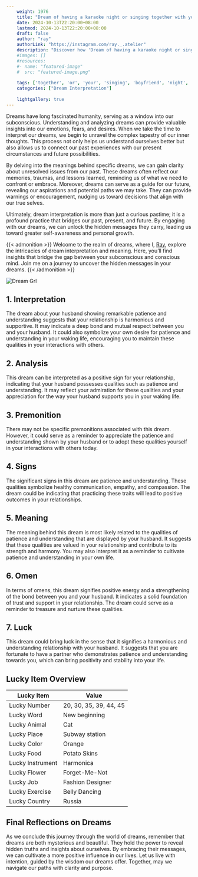```yaml
---
    weight: 1976
    title: "Dream of having a karaoke night or singing together with your boyfriend"  # Assuming 'title' column exists
    date: 2024-10-13T22:20:00+08:00
    lastmod: 2024-10-13T22:20:00+08:00
    draft: false
    author: "ray"
    authorLink: "https://instagram.com/ray._.atelier"
    description: "Discover how 'Dream of having a karaoke night or singing together with your boyfriend' can interpret your future and uncover its significant meanings in your life."
    #images: []
    #resources:
    #- name: "featured-image"
    #  src: "featured-image.png"
    
    tags: ['together', 'or', 'your', 'singing', 'boyfriend', 'night', 'Dream', 'karaoke', 'a', 'of', 'with', 'having']
    categories: ["Dream Interpretation"]
    
    lightgallery: true
---
```

    
Dreams have long fascinated humanity, serving as a window into our subconscious. Understanding and analyzing dreams can provide valuable insights into our emotions, fears, and desires. When we take the time to interpret our dreams, we begin to unravel the complex tapestry of our inner thoughts. This process not only helps us understand ourselves better but also allows us to connect our past experiences with our present circumstances and future possibilities.

By delving into the meanings behind specific dreams, we can gain clarity about unresolved issues from our past. These dreams often reflect our memories, traumas, and lessons learned, reminding us of what we need to confront or embrace. Moreover, dreams can serve as a guide for our future, revealing our aspirations and potential paths we may take. They can provide warnings or encouragement, nudging us toward decisions that align with our true selves.

Ultimately, dream interpretation is more than just a curious pastime; it is a profound practice that bridges our past, present, and future. By engaging with our dreams, we can unlock the hidden messages they carry, leading us toward greater self-awareness and personal growth.

{{< admonition >}}
Welcome to the realm of dreams, where I, [Ray](https://instagram.com/ray._.atelier), explore the intricacies of dream interpretation and meaning. Here, you’ll find insights that bridge the gap between your subconscious and conscious mind. Join me on a journey to uncover the hidden messages in your dreams.
{{< /admonition >}}

![Dream Grl](https://cdn.pixabay.com/photo/2017/11/02/03/35/gothic-2910057_1280.jpg "Dream Grl")

## 1. Interpretation
 The dream about your husband showing remarkable patience and understanding suggests that your relationship is harmonious and supportive. It may indicate a deep bond and mutual respect between you and your husband. It could also symbolize your own desire for patience and understanding in your waking life, encouraging you to maintain these qualities in your interactions with others.

## 2. Analysis
 This dream can be interpreted as a positive sign for your relationship, indicating that your husband possesses qualities such as patience and understanding. It may reflect your admiration for these qualities and your appreciation for the way your husband supports you in your waking life.

## 3. Premonition
 There may not be specific premonitions associated with this dream. However, it could serve as a reminder to appreciate the patience and understanding shown by your husband or to adopt these qualities yourself in your interactions with others today.

## 4. Signs
 The significant signs in this dream are patience and understanding. These qualities symbolize healthy communication, empathy, and compassion. The dream could be indicating that practicing these traits will lead to positive outcomes in your relationships.

## 5. Meaning
 The meaning behind this dream is most likely related to the qualities of patience and understanding that are displayed by your husband. It suggests that these qualities are valued in your relationship and contribute to its strength and harmony. You may also interpret it as a reminder to cultivate patience and understanding in your own life.

## 6. Omen
 In terms of omens, this dream signifies positive energy and a strengthening of the bond between you and your husband. It indicates a solid foundation of trust and support in your relationship. The dream could serve as a reminder to treasure and nurture these qualities.

## 7. Luck
 This dream could bring luck in the sense that it signifies a harmonious and understanding relationship with your husband. It suggests that you are fortunate to have a partner who demonstrates patience and understanding towards you, which can bring positivity and stability into your life.

## Lucky Item Overview
| Lucky Item          | Value              |
|---------------|--------------------|
| Lucky Number        | 20, 30, 35, 39, 44, 45  |
| Lucky Word          | New beginning |
| Lucky Animal        | Cat |
| Lucky Place         | Subway station     |
| Lucky Color         | Orange     |
| Lucky Food          | Potato Skins      |
| Lucky Instrument    | Harmonica |
| Lucky Flower        | Forget-Me-Not    |
| Lucky Job           | Fashion Designer       |
| Lucky Exercise      | Belly Dancing  |
| Lucky Country       | Russia    |


##  Final Reflections on Dreams

As we conclude this journey through the world of dreams, remember that dreams are both mysterious and beautiful. They hold the power to reveal hidden truths and insights about ourselves. By embracing their messages, we can cultivate a more positive influence in our lives. Let us live with intention, guided by the wisdom our dreams offer. Together, may we navigate our paths with clarity and purpose.
